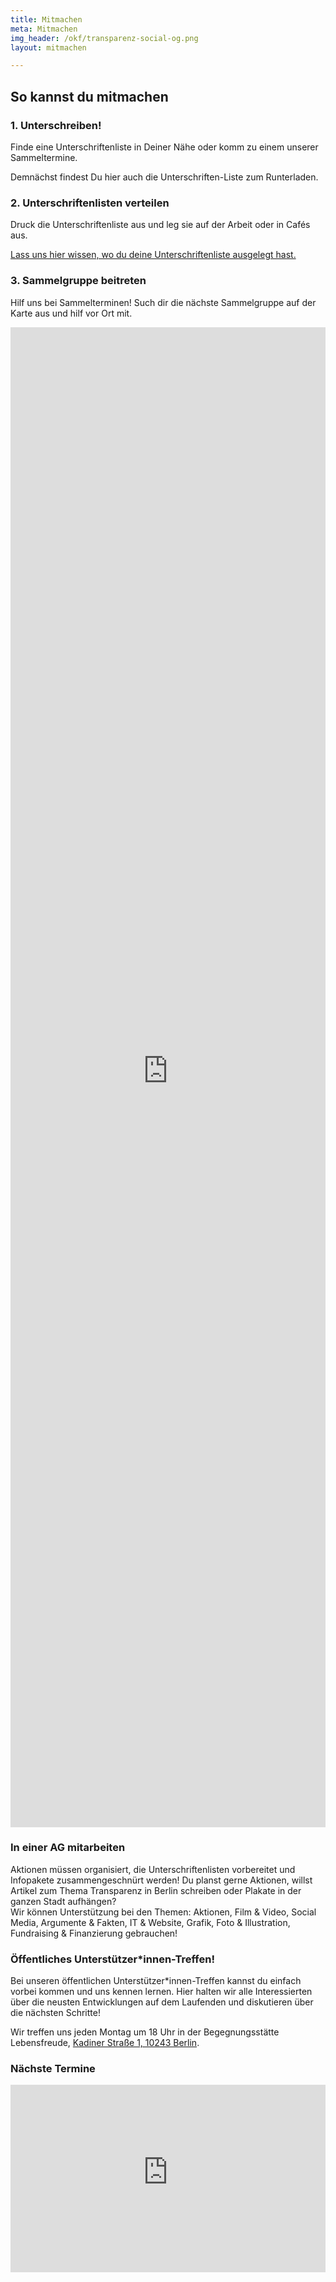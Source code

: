 ```yaml
---
title: Mitmachen
meta: Mitmachen
img_header: /okf/transparenz-social-og.png
layout: mitmachen

---
```

<div class="container">
  <div class="row mt-0 l__content">
    <div class="col-12 col-md-10">
      <h2>So kannst du mitmachen</h2>
    </div>
  </div>
  <div class="row mt-0 l__content">
    <div class="col-lg-4">
      <div class="mt-5">
        <h3>1. Unterschreiben! </h3>
        <p>
          Finde eine Unterschriftenliste in Deiner Nähe oder komm zu einem unserer Sammeltermine.
        </p>
        <p>Demnächst findest Du hier auch die Unterschriften-Liste zum Runterladen.</p>
      </div>
    </div>
    <div class="col-lg-4">
      <div class="mt-5">
        <h3>2. Unterschriftenlisten verteilen</h3>
        <p>
          Druck die Unterschriftenliste aus und leg sie auf der Arbeit oder in Cafés aus.
        </p>
        <p>
          <a href="https://orga.volksentscheid-transparenz.de/sammelort/erstellen/">
            Lass uns hier wissen, wo du deine Unterschriftenliste ausgelegt hast.
          </a>
        </p>
      </div>
    </div>
    <div class="col-lg-4">
      <div class="mt-5">
        <h3>3. Sammelgruppe beitreten</h3>
        <p>
          Hilf uns bei Sammelterminen! Such dir die nächste Sammelgruppe auf der Karte aus und hilf vor Ort mit. 
        </p>
      </div>
    </div>
  </div>
</div>

<iframe src="https://karte.volksentscheid-transparenz.de/" style="width:100%; height: 60vh; border:0"></iframe>

<div class="container mt-5">
  <div class="row mt-0 l__content">
    <div class="col-md-6">
      <div class="mt-5">
        <h3>In einer AG mitarbeiten</h3>
        <p>
          Aktionen müssen organisiert, die Unterschriftenlisten vorbereitet und Infopakete zusammengeschnürt werden! Du planst gerne Aktionen, willst Artikel zum Thema Transparenz in Berlin schreiben oder Plakate in der ganzen Stadt aufhängen? 
          <br>
          Wir können Unterstützung bei den Themen: Aktionen, Film & Video, Social Media, Argumente & Fakten, IT & Website, Grafik, Foto & Illustration, Fundraising & Finanzierung gebrauchen!
        </p>
      </div>
    </div>
    <div class="col-md-6">
      <div class="mt-5">
        <h3>Öffentliches Unterstützer*innen-Treffen!</h3>
        <p>
          Bei unseren öffentlichen Unterstützer*innen-Treffen kannst du einfach vorbei kommen und uns kennen lernen. Hier halten wir alle Interessierten über die neusten Entwicklungen auf dem Laufenden und diskutieren über die nächsten Schritte! 
        </p>
        <p>
          Wir treffen uns jeden Montag um 18 Uhr in der Begegnungsstätte Lebensfreude, <a href="https://www.google.com/maps/place/Kadiner+Str.+1,+10243+Berlin/@52.5153929,13.4486122,17z/">Kadiner Straße 1, 10243 Berlin</a>.
        </p>
      </div>
    </div>
  </div>
</div>

<div class="container mt-5">
  <div class="row mt-0 l__content justify-content-center">
    <div class="col-md-8">
      <h3>Nächste Termine</h3>
      <iframe class="mt-3" id="iframe-termine" src="https://orga.volksentscheid-transparenz.de/termine/calendar/next/events/?iframe-termine" style="width:100%; height: 300px; border:0"></iframe>
    </div>
  </div>
</div>
      